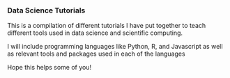 ### Data Science Tutorials

This is a compilation of different tutorials I have put together to teach different tools used in data science and scientific computing.

I will include programming languages like Python, R, and Javascript as well as relevant tools and packages used in each of the languages

Hope this helps some of you!
